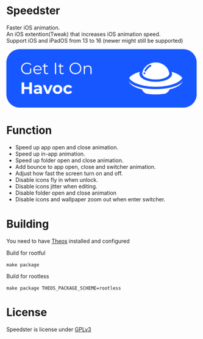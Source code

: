 Speedster
=========
Faster iOS animation.\
An iOS extention(Tweak) that increases iOS animation speed.\
Support iOS and iPadOS from 13 to 16 (newer might still be supported)

[<img src="https://github.com/Hoangdus/Speedster/blob/main/havoc_get_square.png" alt="drawing" width="500"/>](https://havoc.app/package/speedster)

Function
========
- Speed up app open and close animation.
- Speed up in-app animation.
- Speed up folder open and close animation.
- Add bounce to app open, close and switcher animation.
- Adjust how fast the screen turn on and off.
- Disable icons fly in when unlock.
- Disable icons jitter when editing.
- Disable folder open and close animation
- Disable icons and wallpaper zoom out when enter switcher.

Building
========
You need to have [Theos](https://theos.dev/) installed and configured

Build for rootful
```
make package
```

Build for rootless
```
make package THEOS_PACKAGE_SCHEME=rootless
```

License 
=======
Speedster is license under [GPLv3](https://www.gnu.org/licenses/gpl-3.0.en.html)
